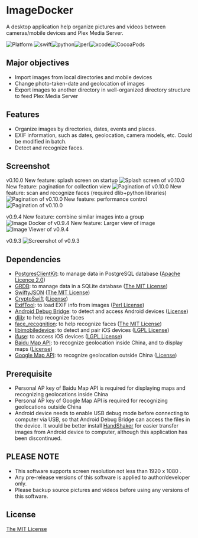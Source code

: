 # ImageDocker

A desktop application help organize pictures and videos between cameras/mobile devices and Plex Media Server.

![Platform](https://img.shields.io/badge/platforms-macOS%2010.13+-ff7711.svg) 
![swift](https://img.shields.io/badge/Swift-5-blue)![python](https://img.shields.io/badge/Python-3.6%20%7C%203.7-blue)![perl](https://img.shields.io/badge/Perl-5.18-blue)![xcode](https://img.shields.io/badge/Xcode-11-blue)![CocoaPods](https://img.shields.io/badge/CocoaPods-1.9.3-blue)

## Major objectives

- Import images from local directories and mobile devices
- Change photo-taken-date and geolocation of images
- Export images to another directory in well-organized directory structure to feed Plex Media Server

## Features

- Organize images by directories, dates, events and places.
- EXIF information, such as dates, geolocation, camera models, etc. Could be modified in batch.
- Detect and recognize faces.

## Screenshot
v0.10.0
New feature: splash screen on startup
![Splash screen of v0.10.0](Screenshots/Screenshot_v0.10.0_1.png)
New feature: pagination for collection view
![Pagination of v0.10.0](Screenshots/Screenshot_v0.10.0_2.png)
New feature: scan and recognize faces (required dlib+python libraries)
![Pagination of v0.10.0](Screenshots/Screenshot_v0.10.0_3.png)
New feature: performance control
![Pagination of v0.10.0](Screenshots/Screenshot_v0.10.0_4.png)


v0.9.4
New feature: combine similar images into a group
![Image Docker of v0.9.4](Screenshots/Screenshot_v0.9.4_1.png)
New feature: Larger view of image
![Image Viewer of v0.9.4](Screenshots/Screenshot_v0.9.4_2.png)

v0.9.3
![Screenshot of v0.9.3](Screenshots/Screenshot_v0.9.3.png)

## Dependencies

- [PostgresClientKit](https://github.com/codewinsdotcom/PostgresClientKit): to manage data in PostgreSQL database ([Apache Licence 2.0](https://github.com/codewinsdotcom/PostgresClientKit/blob/master/LICENSE))
- [GRDB](https://github.com/groue/GRDB.swift): to manage data in a SQLite database ([The MIT License](https://github.com/groue/GRDB.swift/blob/master/LICENSE))
- [SwiftyJSON](https://github.com/SwiftyJSON/SwiftyJSON) ([The MIT License](https://github.com/SwiftyJSON/SwiftyJSON/blob/master/LICENSE))
- [CryptoSwift](https://github.com/krzyzanowskim/CryptoSwift) ([License](https://github.com/krzyzanowskim/CryptoSwift/blob/master/LICENSE))
- [ExifTool](https://www.sno.phy.queensu.ca/~phil/exiftool/): to load EXIF info from images ([Perl License](https://www.sno.phy.queensu.ca/~phil/exiftool/#license))
- [Android Debug Bridge](https://developer.android.com/studio/command-line/adb): to detect and access Android devices ([License](https://developer.android.com/license))
- [dlib](https://github.com/davisking/dlib): to help recognize faces
- [face_recognition](https://github.com/ageitgey/face_recognition): to help recognize faces ([The MIT License](https://github.com/ageitgey/face_recognition/blob/master/LICENSE))
- [libimobiledevice](https://github.com/libimobiledevice/libimobiledevice): to detect and pair iOS devices ([LGPL License](https://github.com/libimobiledevice/libimobiledevice/blob/master/COPYING))
- [ifuse](https://github.com/libimobiledevice/ifuse): to access iOS devices ([LGPL License](https://github.com/libimobiledevice/ifuse/blob/master/COPYING))
- [Baidu Map API](http://lbsyun.baidu.com): to recognize geolocation inside China, and to display maps ([License](http://lbsyun.baidu.com/index.php?title=open/law))
- [Google Map API](https://developers.google.com/maps/documentation/): to recognize geolocation outside China ([License](https://developers.google.com/terms/site-policies))

## Prerequisite

- Personal AP key of Baidu Map API is required for displaying maps and recognizing geolocations inside China
- Personal AP key of Google Map API is required for recognizing geolocations outside China
- Android device needs to enable USB debug mode before connecting to computer via USB, so that Android Debug Bridge can access the files in the device. It would be better install [HandShaker](https://formulae.brew.sh/cask/handshaker) for easier transfer images from Android device to computer, although this application has been discontinued.

## PLEASE NOTE

- This software supports screen resolution not less than 1920 x 1080 .
- Any pre-release versions of this software is applied to author/developer only.
- Please backup source pictures and videos before using any versions of this software.

## License

[The MIT License](LICENSE)
